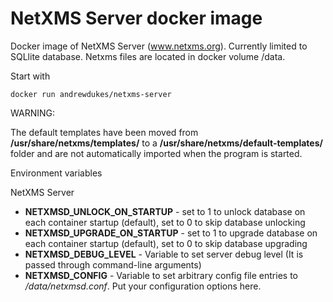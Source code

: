 # NetXMS Server docker image

Docker image of NetXMS Server (www.netxms.org). Currently limited to SQLlite database. Netxms files are located in docker volume /data.

Start with

	docker run andrewdukes/netxms-server


WARNING:

The default templates have been moved from **/usr/share/netxms/templates/** to a **/usr/share/netxms/default-templates/** folder and are not automatically imported when the program is started.

Environment variables

NetXMS Server
- **NETXMSD_UNLOCK_ON_STARTUP** - set to 1 to unlock database on each container startup (default), set to 0 to skip database unlocking  
- **NETXMSD_UPGRADE_ON_STARTUP** - set to 1 to upgrade database on each container startup (default), set to 0 to skip database upgrading  
- **NETXMSD_DEBUG_LEVEL** - Variable to set server debug level (It is passed through command-line arguments)  
- **NETXMSD_CONFIG** - Variable to set arbitrary config file entries to _/data/netxmsd.conf_. Put your configuration options here.
